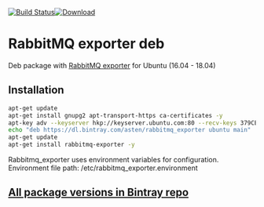 [![Build Status](https://travis-ci.org/asteny/rabbitmq-exporter-deb.svg?branch=master)](https://travis-ci.org/asteny/rabbitmq-exporter-deb)[![Download](https://api.bintray.com/packages/asten/rabbitmq_exporter/rabbitmq_exporter/images/download.svg)](https://bintray.com/asten/rabbitmq_exporter/rabbitmq_exporter/_latestVersion)


RabbitMQ exporter deb
==========================

Deb package with [RabbitMQ exporter](https://github.com/kbudde/rabbitmq_exporter) for Ubuntu (16.04 - 18.04)

Installation
------------
```bash
apt-get update
apt-get install gnupg2 apt-transport-https ca-certificates -y
apt-key adv --keyserver hkp://keyserver.ubuntu.com:80 --recv-keys 379CE192D401AB61
echo "deb https://dl.bintray.com/asten/rabbitmq_exporter ubuntu main" | tee -a /etc/apt/sources.list.d/rabbitmq_exporter.list
apt-get update
apt-get install rabbitmq-exporter -y

```

Rabbitmq_exporter uses environment variables for configuration.
Environment file path: /etc/rabbitmq_exporter.environment

[All package versions in Bintray repo](https://bintray.com/asten/rabbitmq_exporter/rabbitmq_exporter)
-------------------------------------------------------------------------------
